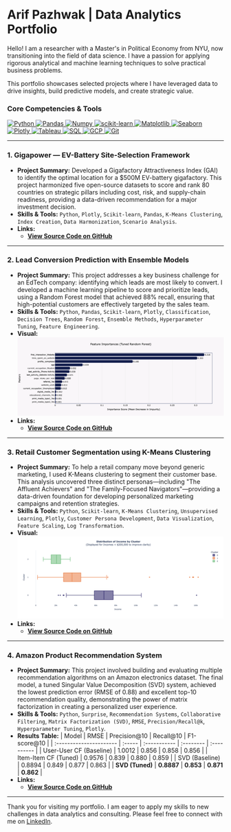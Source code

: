 # Arif Pazhwak | Data Analytics Portfolio

Hello! I am a researcher with a Master's in Political Economy from NYU, now transitioning into the field of data science. I have a passion for applying rigorous analytical and machine learning techniques to solve practical business problems. 

This portfolio showcases selected projects where I have leveraged data to drive insights, build predictive models, and create strategic value.

### Core Competencies & Tools
<p align="left">
  <a href="https://www.python.org" target="_blank" rel="noreferrer"> <img src="https://img.shields.io/badge/Python-3776AB?style=for-the-badge&logo=python&logoColor=white" alt="Python"/> </a>
  <a href="https://pandas.pydata.org/" target="_blank" rel="noreferrer"> <img src="https://img.shields.io/badge/Pandas-150458?style=for-the-badge&logo=pandas&logoColor=white" alt="Pandas"/> </a>
  <a href="https://numpy.org/" target="_blank" rel="noreferrer"> <img src="https://img.shields.io/badge/Numpy-013243?style=for-the-badge&logo=numpy&logoColor=white" alt="Numpy"/> </a>
  <a href="https://scikit-learn.org/" target="_blank" rel="noreferrer"> <img src="https://img.shields.io/badge/scikit--learn-F7931A?style=for-the-badge&logo=scikit-learn&logoColor=white" alt="scikit-learn"/> </a>
  <a href="https://matplotlib.org/" target="_blank" rel="noreferrer"> <img src="https://img.shields.io/badge/Matplotlib-313131?style=for-the-badge&logo=matplotlib&logoColor=white" alt="Matplotlib"/> </a>
  <a href="https://seaborn.pydata.org/" target="_blank" rel="noreferrer"> <img src="https://img.shields.io/badge/Seaborn-34495E?style=for-the-badge&logo=seaborn&logoColor=white" alt="Seaborn"/> </a>
  <a href="https://plotly.com/" target="_blank" rel="noreferrer"> <img src="https://img.shields.io/badge/Plotly-3F4F75?style=for-the-badge&logo=plotly&logoColor=white" alt="Plotly"/> </a>
  <a href="https://www.tableau.com/" target="_blank" rel="noreferrer"> <img src="https://img.shields.io/badge/Tableau-E97627?style=for-the-badge&logo=tableau&logoColor=white" alt="Tableau"/> </a>
  <a href="https://www.postgresql.org" target="_blank" rel="noreferrer"> <img src="https://img.shields.io/badge/SQL (PostgreSQL)-4169E1?style=for-the-badge&logo=postgresql&logoColor=white" alt="SQL"/> </a>
  <a href="https://cloud.google.com/" target="_blank" rel="noreferrer"> <img src="https://img.shields.io/badge/Google_Cloud-4285F4?style=for-the-badge&logo=google-cloud&logoColor=white" alt="GCP"/> </a>
  <a href="https://git-scm.com/" target="_blank" rel="noreferrer"> <img src="https://img.shields.io/badge/Git-F05032?style=for-the-badge&logo=git&logoColor=white" alt="Git"/> </a>
</p>

---

### 1. Gigapower — EV-Battery Site-Selection Framework

* **Project Summary:** Developed a Gigafactory Attractiveness Index (GAI) to identify the optimal location for a $500M EV-battery gigafactory. This project harmonized five open-source datasets to score and rank 80 countries on strategic pillars including cost, risk, and supply-chain readiness, providing a data-driven recommendation for a major investment decision.
* **Skills & Tools:** `Python`, `Plotly`, `Scikit-learn`, `Pandas`, `K-Means Clustering`, `Index Creation`, `Data Harmonization`, `Scenario Analysis`.
* **Links:**
    * **[View Source Code on GitHub](https://github.com/arifpazhwak/gigapower-ev-battery-site-selection)**

---

### 2. Lead Conversion Prediction with Ensemble Models

* **Project Summary:** This project addresses a key business challenge for an EdTech company: identifying which leads are most likely to convert. I developed a machine learning pipeline to score and prioritize leads, using a Random Forest model that achieved 88% recall, ensuring that high-potential customers are effectively targeted by the sales team.
* **Skills & Tools:** `Python`, `Pandas`, `Scikit-learn`, `Plotly`, `Classification`, `Decision Trees`, `Random Forest`, `Ensemble Methods`, `Hyperparameter Tuning`, `Feature Engineering`.
* **Visual:**
    ![Feature Importance Plot showing top predictors of lead conversion](./images/lead_conversion_feature_importance.png)
* **Links:**
    * **[View Source Code on GitHub](https://github.com/arifpazhwak/lead-conversion-prediction-ensemble)**

---

### 3. Retail Customer Segmentation using K-Means Clustering

* **Project Summary:** To help a retail company move beyond generic marketing, I used K-Means clustering to segment their customer base. This analysis uncovered three distinct personas—including "The Affluent Achievers" and "The Family-Focused Navigators"—providing a data-driven foundation for developing personalized marketing campaigns and retention strategies.
* **Skills & Tools:** `Python`, `Scikit-learn`, `K-Means Clustering`, `Unsupervised Learning`, `Plotly`, `Customer Persona Development`, `Data Visualization`, `Feature Scaling`, `Log Transformation`.
* **Visual:**
    ![Box plot showing the distribution of income by customer segment](./images/retail_segmentation_income_cluster.png)
* **Links:**
    * **[View Source Code on GitHub](https://github.com/arifpazhwak/customer-segmentation-retail-project)**

---

### 4. Amazon Product Recommendation System

* **Project Summary:** This project involved building and evaluating multiple recommendation algorithms on an Amazon electronics dataset. The final model, a tuned Singular Value Decomposition (SVD) system, achieved the lowest prediction error (RMSE of 0.88) and excellent top-10 recommendation quality, demonstrating the power of matrix factorization in creating a personalized user experience.
* **Skills & Tools:** `Python`, `Surprise`, `Recommendation Systems`, `Collaborative Filtering`, `Matrix Factorization (SVD)`, `RMSE`, `Precision/Recall@k`, `Hyperparameter Tuning`, `Plotly`.
* **Results Table:**
    | Model                   | RMSE   | Precision@10 | Recall@10 | F1-score@10 |
    | :---------------------- | :----- | :----------- | :-------- | :---------- |
    | User-User CF (Baseline) | 1.0012 | 0.856        | 0.858     | 0.856       |
    | Item-Item CF (Tuned)    | 0.9576 | 0.839        | 0.880     | 0.859       |
    | SVD (Baseline)          | 0.8894 | 0.849        | 0.877     | 0.863       |
    | **SVD (Tuned)** | **0.8887** | **0.853** | **0.871** | **0.862** |
* **Links:**
    * **[View Source Code on GitHub](https://github.com/arifpazhwak/Amazon_Recommendation_System)**

---

Thank you for visiting my portfolio. I am eager to apply my skills to new challenges in data analytics and consulting. Please feel free to connect with me on [LinkedIn](https://www.linkedin.com/in/arifpazhwak/).
